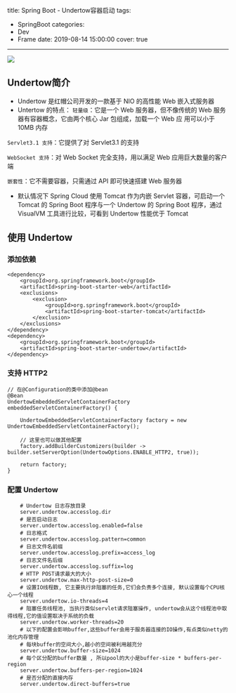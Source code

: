 title: Spring Boot - Undertow容器启动
tags:
  - SpringBoot
categories:
  - Dev
  - Frame
date: 2019-08-14 15:00:00
cover: true

---
![](https://cdn.jsdelivr.net/gh/coder-lida/CDN/img/springboot.jpg)
<!-- more -->

## Undertow简介
* Undertow 是红帽公司开发的一款基于 NIO 的高性能 Web 嵌入式服务器
* Untertow 的特点： 
  `轻量级`：它是一个 Web 服务器，但不像传统的 Web 服务器有容器概念，它由两个核心 Jar 包组成，加载一个 Web 应 用可以小于 10MB 内存
  
 `Servlet3.1 支持`：它提供了对 Servlet3.1 的支持

 `WebSocket 支持`：对 Web Socket 完全支持，用以满足 Web 应用巨大数量的客户端

 `嵌套性`：它不需要容器，只需通过 API 即可快速搭建 Web 服务器
 
* 默认情况下 Spring Cloud 使用 Tomcat 作为内嵌 Servlet 容器，可启动一个 Tomcat 的 Spring Boot 程序与一个 Undertow 的 Spring Boot 程序，通过 VisualVM 工具进行比较，可看到 Undertow 性能优于 Tomcat

## 使用 Undertow

### 添加依赖
```
<dependency>
    <groupId>org.springframework.boot</groupId>
    <artifactId>spring-boot-starter-web</artifactId>
    <exclusions>
        <exclusion>
            <groupId>org.springframework.boot</groupId>
            <artifactId>spring-boot-starter-tomcat</artifactId>
        </exclusion>
    </exclusions>
</dependency>
<dependency>
    <groupId>org.springframework.boot</groupId>
    <artifactId>spring-boot-starter-undertow</artifactId>
</dependency>
```
### 支持 HTTP2
```
// 在@Configuration的类中添加@bean
@Bean
UndertowEmbeddedServletContainerFactory embeddedServletContainerFactory() {
    
    UndertowEmbeddedServletContainerFactory factory = new UndertowEmbeddedServletContainerFactory();
    
    // 这里也可以做其他配置
    factory.addBuilderCustomizers(builder -> builder.setServerOption(UndertowOptions.ENABLE_HTTP2, true));
    
    return factory;
}
```
### 配置 Undertow
```
    # Undertow 日志存放目录
    server.undertow.accesslog.dir
    # 是否启动日志
    server.undertow.accesslog.enabled=false 
    # 日志格式
    server.undertow.accesslog.pattern=common
    # 日志文件名前缀
    server.undertow.accesslog.prefix=access_log
    # 日志文件名后缀
    server.undertow.accesslog.suffix=log
    # HTTP POST请求最大的大小
    server.undertow.max-http-post-size=0 
    # 设置IO线程数, 它主要执行非阻塞的任务,它们会负责多个连接, 默认设置每个CPU核心一个线程
    server.undertow.io-threads=4
    # 阻塞任务线程池, 当执行类似servlet请求阻塞操作, undertow会从这个线程池中取得线程,它的值设置取决于系统的负载
    server.undertow.worker-threads=20
    # 以下的配置会影响buffer,这些buffer会用于服务器连接的IO操作,有点类似netty的池化内存管理
    # 每块buffer的空间大小,越小的空间被利用越充分
    server.undertow.buffer-size=1024
    # 每个区分配的buffer数量 , 所以pool的大小是buffer-size * buffers-per-region
    server.undertow.buffers-per-region=1024
    # 是否分配的直接内存
    server.undertow.direct-buffers=true
```